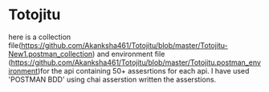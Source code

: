 # Totojitu

here is a collection file(https://github.com/Akanksha461/Totojitu/blob/master/Totojitu-New1.postman_collection) and environment file (https://github.com/Akanksha461/Totojitu/blob/master/Totojitu.postman_environment)for the api containing 50+ assesrtions for each api.
I have used 'POSTMAN BDD' using chai asserstion written the asserstions.


